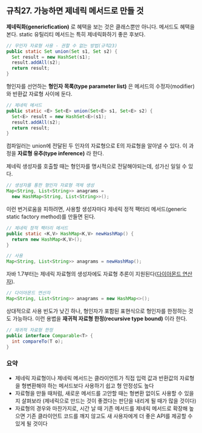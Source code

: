 ## 규칙27. 가능하면 제네릭 메서드로 만들 것

__제네릭화(genericfication)__ 로 혜택을 보는 것은 클래스뿐만 아니다. 메서드도 혜택을 본다. static 유틸리티 메서드는 특히 제네릭화하기 좋은 후보다.

```java
// 무인자 자료형 사용 - 권할 수 없는 방법(규칙23)
public static Set union(Set s1, Set s2) {
  Set result = new HashSet(s1);
  result.addAll(s2);
  return result;
}
```

형인자를 선언하는 __형인자 목록(type parameter list)__ 은 메서드의 수정자(modifier)와 반환값 자료형 사이에 둔다.

```java
// 제네릭 메서드
public static <E> Set<E> union(Set<E> s1, Set<E> s2) {
  Set<E> result = new HashSet<E>(s1);
  result.addAll(s2);
  return result;
}
```

컴파일러는 union에 전달된 두 인자의 자료형으로 E의 자료형을 알아낼 수 있다. 이 과정을 __자료형 유추(type inference)__ 라 한다.

제네릭 생성자를 호출할 때는 형인자를 명시적으로 전달해야되는데, 성가신 일일 수 있다.

```java
// 생성자를 통한 형인자 자료형 객체 생성
Map<String, List<String>> anagrams =
  new HashMap<String, List<String>>();
```

이런 번거로움을 피하려면, 사용할 생성자마다 제네릭 정적 팩터리 메서드(generic static factory method)를 만들면 된다.

```java
// 제네릭 정적 팩터리 메서드
public static <K,V> HashMap<K,V> newHashMap() {
  return new HashMap<K,V>();
}

// 사용
Map<String, List<String>> anagrams = newHashMap();
```

자바 1.7부터는 제네릭 자료형의 생성자에도 자료형 추론이 지원된다([다이아몬드 연산자](http://www.javaworld.com/article/2074080/core-java/jdk-7--the-diamond-operator.html)).

```java
// 다이아몬드 연산자
Map<String, List<String>> anagrams = new HashMap<>();
```

상대적으로 사용 빈도가 낮긴 하나, 형인자가 포함된 표현식으로 형인자를 한정하는 것도 가능하다. 이런 용볍을 __재귀적 자료형 한정(recursive type bound)__ 이라 한다.

```java
// 재귀적 자료형 한정
public interface Comparable<T> {
  int compareTo(T o);
}
```

### 요약

- 제네릭 자료형이나 제네릭 메서드는 클라이언트가 직접 입력 값과 반환값의 자료형을 형변환해야 하는 메서드보다 사용하기 쉽고 형 안정성도 높다
- 자료형을 만들 때처럼, 새로운 메서드를 고안할 때는 형변환 없이도 사용할 수 있을지 살펴보라
(제네릭으로 만드는 것이 좋겠다는 판단을 내리게 될 때가 많을 것이다)
- 자료형의 경우와 마찬가지로, 시간 날 때 기존 메서드를 제네릭 메서드로 확장해 높으면 기존 클라이언트 코드를 깨지 않고도 새 사용자에게 더 좋은 API를 제공할 수 있게 될 것이다
